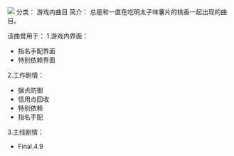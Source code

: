 ![](//static.kivo.wiki/images/music/cover/gyAnnhe9r0NXQ1IKCbgyAUXO04gfmNbg.png)
分类： 游戏内曲目
简介：
总是和一直在吃明太子味薯片的桃香一起出现的曲目。

该曲曾用于：
1.游戏内界面：
 - 指名手配界面
 - 特别依赖界面

2.工作剧情：
 - 据点防御
 - 信用点回收
 - 特别依赖
 - 指名手配

3.主线剧情：
 - Final.4.9

